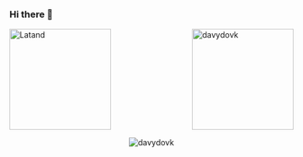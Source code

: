 ### Hi there 👋

<!--
**davydovk/davydovk** is a ✨ _special_ ✨ repository because its `README.md` (this file) appears on your GitHub profile.

Here are some ideas to get you started:

- 🔭 I’m currently working on ...
- 🌱 I’m currently learning ...
- 👯 I’m looking to collaborate on ...
- 🤔 I’m looking for help with ...
- 💬 Ask me about ...
- 📫 How to reach me: ...
- 😄 Pronouns: ...
- ⚡ Fun fact: ...
-->


<p align="left"><img height="180em" src="https://github-readme-stats.vercel.app/api?username=davydovk&hide_border=true&count_private=true&show_icons=true&theme=radical" alt="Latand" align = "center"/>
<img height="180em" src="https://github-readme-stats.vercel.app/api/top-langs?username=davydovk&show_icons=true&locale=en&layout=compact&hide_border=true&theme=radical" alt="davydovk" align = "right"/></p>

<p align="center"><img src="https://github-readme-streak-stats.herokuapp.com/?user=davydovk&theme=black-ice&hide_border=true&stroke=0000&background=0D1117&ring=e05397&fire=e05397&currStreakLabel=e05397" alt="davydovk" /></p>
